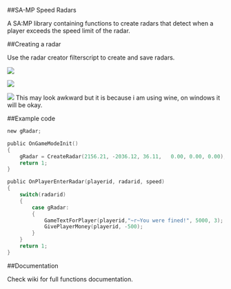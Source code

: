 ##SA-MP Speed Radars

A SA:MP library containing functions to create radars that detect when a player exceeds the speed limit of the radar.

##Creating a radar

Use the radar creator filterscript to create and save radars.

![](https://sc-cdn.scaleengine.net/i/da34b2f0d2341945fcea4538fdcd5adc.jpg)

![](https://sc-cdn.scaleengine.net/i/4e333249e609edb0cc29a0bf0b9660c9.jpg)

![](https://sc-cdn.scaleengine.net/i/e41a075b5682565b74bb949f29d8c43b.jpg)
This may look awkward but it is because i am using wine, on windows it will be okay.

##Example code

```c
new gRadar;

public OnGameModeInit()
{
    gRadar = CreateRadar(2156.21, -2036.12, 36.11,   0.00, 0.00, 0.00);
    return 1;
}

public OnPlayerEnterRadar(playerid, radarid, speed)
{
    switch(radarid)
    {
        case gRadar:
        {
            GameTextForPlayer(playerid,"~r~You were fined!", 5000, 3);
            GivePlayerMoney(playerid, -500);
        }
    }
    return 1;
}
```

##Documentation

Check wiki for full functions documentation.
